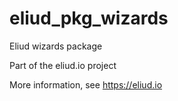 # eliud_pkg_wizards

Eliud wizards package

Part of the eliud.io project

More information, see https://eliud.io
